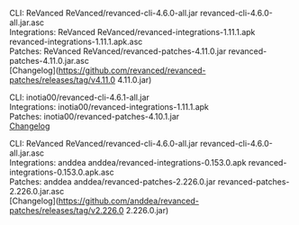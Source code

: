 CLI: ReVanced
ReVanced/revanced-cli-4.6.0-all.jar
revanced-cli-4.6.0-all.jar.asc  
Integrations: ReVanced
ReVanced/revanced-integrations-1.11.1.apk
revanced-integrations-1.11.1.apk.asc  
Patches: ReVanced
ReVanced/revanced-patches-4.11.0.jar
revanced-patches-4.11.0.jar.asc  
[Changelog](https://github.com/revanced/revanced-patches/releases/tag/v4.11.0
4.11.0.jar)




CLI: inotia00/revanced-cli-4.6.1-all.jar  
Integrations: inotia00/revanced-integrations-1.11.1.apk  
Patches: inotia00/revanced-patches-4.10.1.jar  
[Changelog](https://github.com/inotia00/revanced-patches/releases/tag/v4.10.1)




CLI: ReVanced
ReVanced/revanced-cli-4.6.0-all.jar
revanced-cli-4.6.0-all.jar.asc  
Integrations: anddea
anddea/revanced-integrations-0.153.0.apk
revanced-integrations-0.153.0.apk.asc  
Patches: anddea
anddea/revanced-patches-2.226.0.jar
revanced-patches-2.226.0.jar.asc  
[Changelog](https://github.com/anddea/revanced-patches/releases/tag/v2.226.0
2.226.0.jar)

